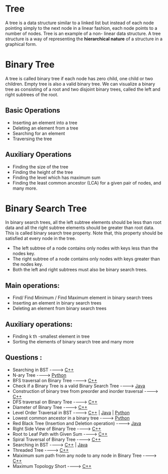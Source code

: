 # Tree

A tree is a data structure similar to a linked list but instead of each node pointing simply to the
next node in a linear fashion, each node points to a number of nodes. Tree is an example of a non-
linear data structure. A tree structure is a way of representing the **hierarchical nature** of a structure
in a graphical form.

# Binary Tree

A tree is called binary tree if each node has zero child, one child or two children. Empty tree is
also a valid binary tree. We can visualize a binary tree as consisting of a root and two disjoint
binary trees, called the left and right subtrees of the root.

## Basic Operations

- Inserting an element into a tree
- Deleting an element from a tree
- Searching for an element
- Traversing the tree

## Auxiliary Operations

- Finding the size of the tree
- Finding the height of the tree
- Finding the level which has maximum sum
- Finding the least common ancestor (LCA) for a given pair of nodes, and many more.

# Binary Search Tree

In binary search trees, all the left subtree elements should be less than root data and all the right
subtree elements should be greater than root data. This is called binary search tree property. Note
that, this property should be satisfied at every node in the tree.

- The left subtree of a node contains only nodes with keys less than the nodes key.
- The right subtree of a node contains only nodes with keys greater than the nodes key.
- Both the left and right subtrees must also be binary search trees.

## Main operations:

- Find/ Find Minimum / Find Maximum element in binary search trees
- Inserting an element in binary search trees
- Deleting an element from binary search trees

## Auxiliary operations:

- Finding k th -smallest element in tree
- Sorting the elements of binary search tree and many more

## Questions :

- Searching in BST ----> [C++](/Code/C++/searching_in_bst.cpp)
- N-ary Tree ----> [Python](/Code/Python/n_ary_tree.py)
- BFS traversal on Binary Tree ----> [C++](/Code/C++/binary_tree_BFS_traversal.cpp)
- Check if a Binary Tree is a valid Binary Search Tree ----> [Java](/Code/Java/check_valid_BST.java)
- Construction of binary tree from preorder and inorder traversal ----> [C++](/Code/C++/binary_tree_from_preorder_and_inorder.cpp)
- DFS traversal on Binary Tree ----> [C++](/Code/C++/binary_tree_DFS_traversal.cpp)
- Diameter of Binary Tree ----> [C++](/Code/C++/diameter_of_binary_tree.cpp)
- Level Order Traversal in BST ----> [C++]() | [Java]() | [Python](/Code/Python/level_order_traversal_binary_tree.py)
- Lowest common ancestor in a binary tree ----> [Python](/Code/Python/LCA_in_binary_tree.py)
- Red Black Tree (Insertion and Deletion operation) ----> [Java](/Code/Java/RedBlackTree.java)
- Right Side View of Binary Tree ----> [C++](/Code/C++/Right_Side_View_of_Binary_Tree.cpp)
- Root to Leaf Path with Given Sum ----> [C++](/Code/C++/Root_to_leaf_path_with_given_sum.cpp)
- Spiral Traversal of Binary Tree ----> [C++](/Code/C++/spiral_traversal_of_binary_tree.cpp)
- Searching in BST ----> [C++](/Code/C++/searching_in_bst.cpp) | [Java](Code\Java\Searching_in_BST.Java)
- Threaded Tree ----> [C++](/Code/C++/threaded_binary_tree.cpp)
- Maiximum sum path from any node to any node in Binary Tree ----> [C++](/Code/C++/max_tree_path.cpp)
- Maximum Topology Short ----> [C++](/Code/C++/Max_Topology_Short.cpp)
